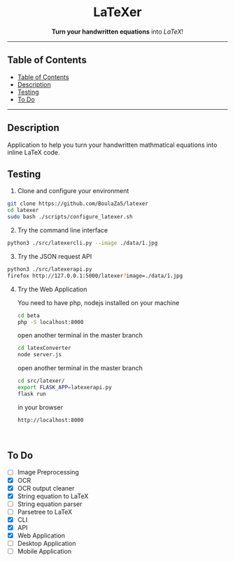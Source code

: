 <p align="center">
  <h1 align="center"> LaTeXer </h1>
</p>

<p align="center">
  <b>Turn your handwritten equations</b> into <i>LaTeX</i>!
</p>

---

## Table of Contents

- [Table of Contents](#table-of-contents)
- [Description](#description)
- [Testing](#testing)
- [To Do](#to-do)

---

## Description

Application to help you turn your handwritten mathmatical equations into inline LaTeX code.
<br>

## Testing

1. Clone and configure your environment
  ```bash
  git clone https://github.com/BoulaZa5/latexer
  cd latexer
  sudo bash ./scripts/configure_latexer.sh
  ```
2. Try the command line interface
  ```bash
  python3 ./src/latexercli.py --image ./data/1.jpg
  ```
3. Try the JSON request API
  ```bash
  python3 ./src/latexerapi.py
  firefox http://127.0.0.1:5000/latexer?image=./data/1.jpg
  ```
4. Try the Web Application

    You need to have php, nodejs installed on your machine
      ```bash
      cd beta
      php -S localhost:8000
      ```
      open another terminal in the master branch
      ```bash
      cd latexConverter
      node server.js
      ```
      open another terminal in the master branch
      ```bash
      cd src/latexer/
      export FLASK_APP=latexerapi.py
      flask run
      ```
      in your browser
      ```bash
      http://localhost:8000
      ```
<br>

## To Do
* [ ] Image Preprocessing
* [x] OCR
* [x] OCR output cleaner
* [x] String equation to LaTeX
* [ ] String equation parser
* [ ] Parsetree to LaTeX
* [x] CLI
* [x] API
* [x] Web Application
* [ ] Desktop Application
* [ ] Mobile Application

<br>

